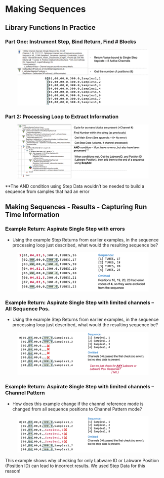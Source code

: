 # Making Sequences

## Library Functions In Practice

### Part One: Instrument Step, Bind Return, Find # Blocks

<figure><img src="../../.gitbook/assets/image (57).png" alt=""><figcaption></figcaption></figure>

### Part 2: Processing Loop to Extract Information

<figure><img src="../../.gitbook/assets/image (58).png" alt=""><figcaption></figcaption></figure>

\*\*The AND condition using Step Data wouldn’t be needed to build a sequence from samples that had an error





## Making Sequences - Results - Capturing Run Time Information

###

### Example Return: Aspirate Single Step with errors&#x20;

* Using the example Step Returns from earlier examples, in the sequence processing loop just described, what would the resulting sequence be?

<figure><img src="../../.gitbook/assets/image (69).png" alt=""><figcaption></figcaption></figure>



### Example Return: Aspirate Single Step with limited channels – All Sequence Pos.&#x20;

* Using the example Step Returns from earlier examples, in the sequence processing loop just described, what would the resulting sequence be?

<figure><img src="../../.gitbook/assets/image (43).png" alt=""><figcaption></figcaption></figure>

### Example Return: Aspirate Single Step with limited channels – Channel Pattern

* How does this example change if the channel reference mode is changed from all sequence positions to Channel Pattern mode?

<figure><img src="../../.gitbook/assets/image (44).png" alt=""><figcaption></figcaption></figure>

This example shows why checking for only Labware ID or Labware Position (Position ID) can lead to incorrect results. We used Step Data for this reason!

